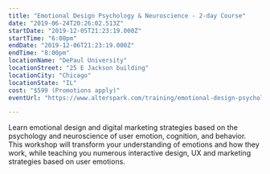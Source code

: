```yaml
---
title: "Emotional Design Psychology & Neuroscience - 2-day Course"
date: "2019-06-24T20:26:02.513Z"
startDate: "2019-12-05T21:23:19.000Z"
startTime: "6:00pm"
endDate: "2019-12-06T21:23:19.000Z"
endTime: "8:00pm"
locationName: "DePaul University"
locationStreet: "25 E Jackson building"
locationCity: "Chicago"
locationState: "IL"
cost: "$599 (Promotions apply)"
eventUrl: "https://www.alterspark.com/training/emotional-design-psychology"

---
```


Learn emotional design and digital marketing strategies based on the psychology and neuroscience of user emotion, cognition, and behavior. This workshop will transform your understanding of emotions and how they work, while teaching you numerous interactive design, UX and marketing strategies based on user emotions.

